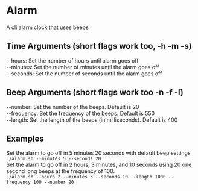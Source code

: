 Alarm
=====

A cli alarm clock that uses beeps 


## Time Arguments (short flags work too, -h -m -s)
--hours: Set the number of hours until alarm goes off  
--minutes: Set the number of minutes until the alarm goes off  
--seconds: Set the number of seconds until the alarm goes off  
  
## Beep Arguments (short flags work too -n -f -l)
--number: Set the number of the beeps. Default is 20  
--frequency: Set the frequency of the beeps. Default is 550  
--length: Set the length of the beeps (in milliseconds). Default is 400  
  
## Examples
Set the alarm to go off in 5 minutes 20 seconds with default beep settings  
`./alarm.sh --minutes 5 --seconds 20`  
Set the alarm to go off in 2 hours, 3 minutes, and 10 seconds using 20 one second long beeps at the frequency of 100.  
`./alarm.sh --hours 2 --minutes 3 --seconds 10 --length 1000 --frequency 100 --number 20 `

